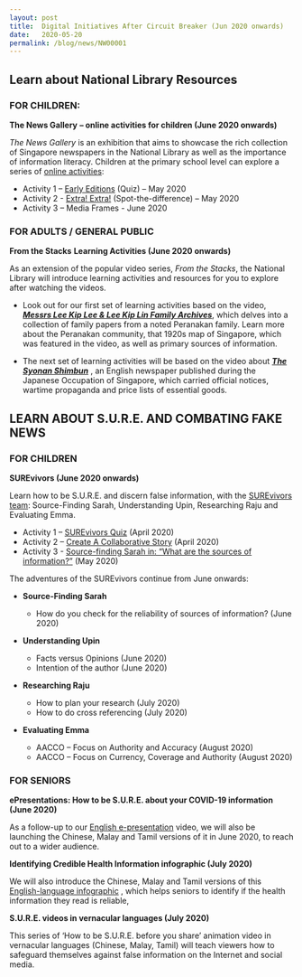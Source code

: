 ```yaml
---
layout: post
title:  Digital Initiatives After Circuit Breaker (Jun 2020 onwards)
date:   2020-05-20
permalink: /blog/news/NW00001
---
```


## **Learn about National Library Resources**

 

### **FOR CHILDREN:**

 

**The News Gallery** **– online activities for children (June 2020 onwards)**

*The News Gallery* is an exhibition that aims to showcase the rich collection of Singapore newspapers in the National Library as well as the importance of information literacy. Children at the primary school level can explore a series of [online activities](https://sure.nlb.gov.sg/tng/pri-activity/):

- Activity 1 – [Early Editions](https://sure.nlb.gov.sg/tng/pri-activity/) (Quiz) – May 2020
- Activity 2 - [Extra! Extra!](https://sure.nlb.gov.sg/tng/pri-activity2/) (Spot-the-difference) – May 2020
- Activity 3 – Media Frames - June 2020

 

### **FOR ADULTS / GENERAL PUBLIC**

 

**From the Stacks** **Learning Activities (June 2020 onwards)** 

As an extension of the popular video series, *From the Stacks*, the National Library will introduce learning activities and resources for you to explore after watching the videos. 

- Look out for our first set of learning activities based on the video, ***[Messrs Lee Kip Lee & Lee Kip Lin Family Archives](https://youtu.be/-hcgNihT6ew)***, which delves into a collection of family papers from a noted Peranakan family.  Learn more about the Peranakan community, that 1920s map of Singapore, which was featured in the video, as well as primary sources of information.

- The next set of learning activities will be based on the video about [***The Syonan Shimbun***](https://youtu.be/PaRTiX4op44) , an English newspaper published during the Japanese Occupation of Singapore, which carried official notices, wartime propaganda and price lists of essential goods.  



## **LEARN ABOUT S.U.R.E. AND COMBATING FAKE NEWS**



### **FOR CHILDREN**

 

**SUREvivors (June 2020 onwards)**

Learn how to be S.U.R.E. and discern false information, with the [SUREvivors team](https://sure.nlb.gov.sg/tng/surevivors/): Source-Finding Sarah, Understanding Upin, Researching Raju and Evaluating Emma.

- Activity 1 – [SUREvivors Quiz](https://sure.nlb.gov.sg/tng/surevivors-activity1/) (April 2020)
- Activity 2 – [Create A Collaborative Story](https://sure.nlb.gov.sg/tng/surevivors-activity2/) (April 2020)
- Activity 3 - [Source-finding Sarah in: “What are the sources of information?”](https://sure.nlb.gov.sg/tng/surevivors-activity3/) (May 2020)



The adventures of the SUREvivors continue from June onwards:

- **Source-Finding Sarah**

  - How do you check for the reliability of sources of information? (June 2020)

- **Understanding Upin**

  - Facts versus Opinions (June 2020)  
  - Intention of the author (June 2020)

- **Researching Raju**

  - How to plan your research (July 2020)
  - How to do cross referencing (July 2020)

- **Evaluating Emma**

  - AACCO – Focus on Authority and Accuracy (August 2020)
  - AACCO – Focus on Currency, Coverage and Authority (August 2020)

  

### **FOR SENIORS**

**ePresentations: How to be S.U.R.E. about your COVID-19 information (June 2020)**

As a follow-up to our [English e-presentation](https://sure.nlb.gov.sg/blog/seniors/SN0021) video, we will also be launching the Chinese, Malay and Tamil versions of it in June 2020, to reach out to a wider audience. 

 

**Identifying Credible Health Information infographic (July 2020)**

We will also introduce the Chinese, Malay and Tamil versions of this [English-language infographic](https://sure.nlb.gov.sg/blog/information-literacy/il00002) , which helps seniors to identify if the health information they read is reliable,  


**S.U.R.E. videos in vernacular languages (July 2020)**

This series of ‘How to be S.U.R.E. before you share’ animation video in vernacular languages (Chinese, Malay, Tamil) will teach viewers how to safeguard themselves against false information on the Internet and social media. 

 